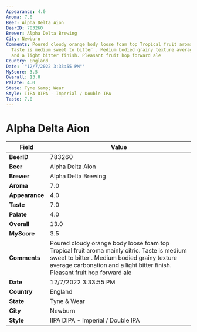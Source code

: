 ```yaml
---
Appearance: 4.0
Aroma: 7.0
Beer: Alpha Delta Aion
BeerID: 783260
Brewer: Alpha Delta Brewing
City: Newburn
Comments: Poured cloudy orange body loose foam top Tropical fruit aroma mainly citric.
  Taste is medium sweet to bitter . Medium bodied grainy texture average carbonation
  and a light bitter finish. Pleasant fruit hop forward ale
Country: England
Date: '"12/7/2022 3:33:55 PM"'
MyScore: 3.5
Overall: 13.0
Palate: 4.0
State: Tyne &amp; Wear
Style: IIPA DIPA - Imperial / Double IPA
Taste: 7.0
---
```


# Alpha Delta Aion

| Field         | Value |
|---------------|-------|
| **BeerID** | 783260 |
| **Beer** | Alpha Delta Aion |
| **Brewer** | Alpha Delta Brewing |
| **Aroma** | 7.0 |
| **Appearance** | 4.0 |
| **Taste** | 7.0 |
| **Palate** | 4.0 |
| **Overall** | 13.0 |
| **MyScore** | 3.5 |
| **Comments** | Poured cloudy orange body loose foam top Tropical fruit aroma mainly citric. Taste is medium sweet to bitter . Medium bodied grainy texture average carbonation and a light bitter finish. Pleasant fruit hop forward ale |
| **Date** | 12/7/2022 3:33:55 PM |
| **Country** | England |
| **State** | Tyne &amp; Wear |
| **City** | Newburn |
| **Style** | IIPA DIPA - Imperial / Double IPA |
